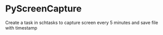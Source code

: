 # PyScreenCapture
Create a task in schtasks to capture screen every 5 minutes and save file with timestamp

